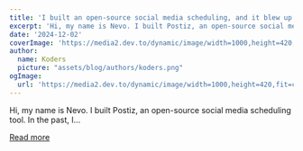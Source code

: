 ```yaml
---
title: 'I built an open-source social media scheduling, and it blew up 💣'
excerpt: 'Hi, my name is Nevo. I built Postiz, an open-source social media scheduling tool.  In the past, I...'
date: '2024-12-02'
coverImage: 'https://media2.dev.to/dynamic/image/width=1000,height=420,fit=cover,gravity=auto,format=auto/https%3A%2F%2Fdev-to-uploads.s3.amazonaws.com%2Fuploads%2Farticles%2Fwvkezv5eno14kvtqru8p.png'
author:
  name: Koders
  picture: "assets/blog/authors/koders.png"
ogImage:
  url: 'https://media2.dev.to/dynamic/image/width=1000,height=420,fit=cover,gravity=auto,format=auto/https%3A%2F%2Fdev-to-uploads.s3.amazonaws.com%2Fuploads%2Farticles%2Fwvkezv5eno14kvtqru8p.png'
---
```


Hi, my name is Nevo. I built Postiz, an open-source social media scheduling tool.  In the past, I...

[Read more](https://dev.to/nevodavid/i-built-an-open-source-social-media-scheduling-and-it-blew-up-415e)
